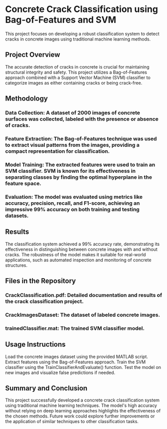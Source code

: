 # Concrete Crack Classification using Bag-of-Features and SVM
This project focuses on developing a robust classification system to detect cracks in concrete images using traditional machine learning methods.

## Project Overview
The accurate detection of cracks in concrete is crucial for maintaining structural integrity and safety. This project utilizes a Bag-of-Features approach combined with a Support Vector Machine (SVM) classifier to categorize images as either containing cracks or being crack-free.

## Methodology
### Data Collection: A dataset of 2000 images of concrete surfaces was collected, labeled with the presence or absence of cracks.

### Feature Extraction: The Bag-of-Features technique was used to extract visual patterns from the images, providing a compact representation for classification.

### Model Training: The extracted features were used to train an SVM classifier. SVM is known for its effectiveness in separating classes by finding the optimal hyperplane in the feature space.

### Evaluation: The model was evaluated using metrics like accuracy, precision, recall, and F1-score, achieving an impressive 99% accuracy on both training and testing datasets.

## Results
The classification system achieved a 99% accuracy rate, demonstrating its effectiveness in distinguishing between concrete images with and without cracks.
The robustness of the model makes it suitable for real-world applications, such as automated inspection and monitoring of concrete structures.

## Files in the Repository
### CrackClassification.pdf: Detailed documentation and results of the crack classification project.
### CrackImagesDataset: The dataset of labeled concrete images.
### trainedClassifier.mat: The trained SVM classifier model.

## Usage Instructions
Load the concrete images dataset using the provided MATLAB script.
Extract features using the Bag-of-Features approach.
Train the SVM classifier using the TrainClassifierAndEvaluate() function.
Test the model on new images and visualize false predictions if needed.

## Summary and Conclusion
This project successfully developed a concrete crack classification system using traditional machine learning techniques. The model's high accuracy without relying on deep learning approaches highlights the effectiveness of the chosen methods. Future work could explore further improvements or the application of similar techniques to other classification tasks.
